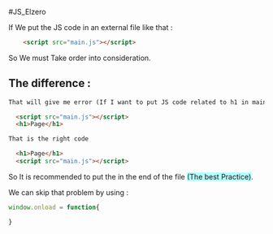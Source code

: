 #JS_Elzero 

If We put the JS code in an external file like that :
 ```html
    <script src="main.js"></script>
```

So We must Take order into consideration.

## The difference :
```html
That will give me error (If I want to put JS code related to h1 in main.js).

  <script src="main.js"></script>
  <h1>Page</h1>
```


```html
That is the right code

  <h1>Page</h1>
  <script src="main.js"></script>
```

So It is recommended to put the <script></script> in the end of the file <span style="background:#b1ffff">(The best Practice)</span>.

We can skip that problem by using :
  ```js
  window.onload = function{
  
  }
  ```
